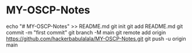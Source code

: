 # MY-OSCP-Notes
echo "# MY-OSCP-Notes" >> README.md
git init
git add README.md
git commit -m "first commit"
git branch -M main
git remote add origin https://github.com/hackerbabulalala/MY-OSCP-Notes.git
git push -u origin main
